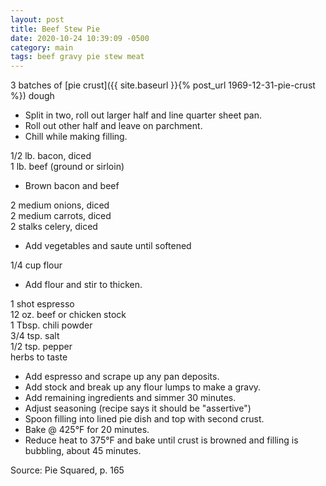 ```yaml
---
layout: post
title: Beef Stew Pie
date: 2020-10-24 10:39:09 -0500
category: main
tags: beef gravy pie stew meat
---
```

3 batches of [pie crust]({{ site.baseurl }}{% post_url 1969-12-31-pie-crust %}) dough  

  * Split in two, roll out larger half and line quarter sheet pan.
  * Roll out other half and leave on parchment.
  * Chill while making filling.

1/2 lb. bacon, diced  
1 lb. beef (ground or sirloin)  

  * Brown bacon and beef

2 medium onions, diced  
2 medium carrots, diced  
2 stalks celery, diced  

  * Add vegetables and saute until softened

1/4 cup flour  

  * Add flour and stir to thicken.

1 shot espresso  
12 oz. beef or chicken stock  
1 Tbsp. chili powder  
3/4 tsp. salt  
1/2 tsp. pepper  
herbs to taste  

  * Add espresso and scrape up any pan deposits.
  * Add stock and break up any flour lumps to make a gravy.
  * Add remaining ingredients and simmer 30 minutes.
  * Adjust seasoning (recipe says it should be "assertive")
  * Spoon filling into lined pie dish and top with second crust.
  * Bake @ 425°F for 20 minutes.
  * Reduce heat to 375°F and bake until crust is browned and filling is bubbling, about 45 minutes.

Source: Pie Squared, p. 165  
